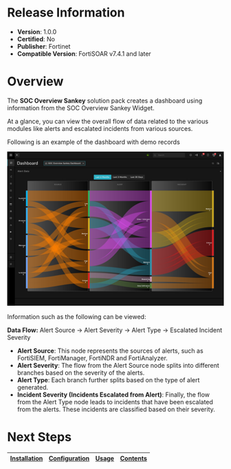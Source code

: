 # Release Information

* **Version**: 1.0.0
* **Certified**: No
* **Publisher**: Fortinet
* **Compatible Version**: FortiSOAR v7.4.1 and later

# Overview

The **SOC Overview Sankey** solution pack creates a dashboard using information from the SOC Overview Sankey Widget. 

At a glance, you can view the overall flow of data related to the various modules like alerts and escalated incidents from various sources. 

Following is an example of the dashboard with demo records

![SOC Overview Sankey Dashboard](./docs/res/soc_overview_sankey_dashboard.png)

Information such as the following can be viewed:

**Data Flow:** Alert Source -> Alert Severity -> Alert Type -> Escalated Incident Severity

- **Alert Source**: This node represents the sources of alerts, such as FortiSIEM, FortiManager, FortiNDR and FortiAnalyzer.
- **Alert Severity**: The flow from the Alert Source node splits into different branches based on the severity of the alerts. 
- **Alert Type**: Each branch further splits based on the type of alert generated.
- **Incident Severity (Incidents Escalated from Alert)**: Finally, the flow from the Alert Type node leads to incidents that have been escalated from the alerts. These incidents are classified based on their severity.


# Next Steps

| [Installation](./docs/setup.md#installation) | [Configuration](./docs/setup.md#configuration) | [Usage](./docs/usage.md) | [Contents](./docs/contents.md) |
|----------------------------------------------|------------------------------------------------|--------------------------|--------------------------------|

